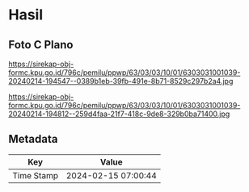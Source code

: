 # Hasil

## Foto C Plano

https://sirekap-obj-formc.kpu.go.id/796c/pemilu/ppwp/63/03/03/10/01/6303031001039-20240214-194547--0389b1eb-39fb-491e-8b71-8529c297b2a4.jpg

https://sirekap-obj-formc.kpu.go.id/796c/pemilu/ppwp/63/03/03/10/01/6303031001039-20240214-194812--259d4faa-21f7-418c-9de8-329b0ba71400.jpg


## Metadata

| Key        | Value               |
| ---------- | ------------------- |
| Time Stamp | 2024-02-15 07:00:44 |



